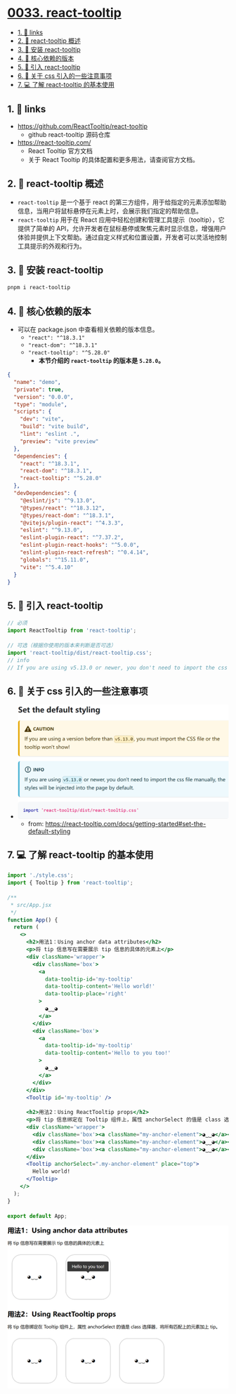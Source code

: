 # [0033. react-tooltip](https://github.com/Tdahuyou/react/tree/main/0033.%20react-tooltip)

<!-- region:toc -->
- [1. 🔗 links](#1--links)
- [2. 📒 react-tooltip 概述](#2--react-tooltip-概述)
- [3. 📒 安装 react-tooltip](#3--安装-react-tooltip)
- [4. 📒 核心依赖的版本](#4--核心依赖的版本)
- [5. 📒 引入 react-tooltip](#5--引入-react-tooltip)
- [6. 📒 关于 css 引入的一些注意事项](#6--关于-css-引入的一些注意事项)
- [7. 💻 了解 react-tooltip 的基本使用](#7--了解-react-tooltip-的基本使用)
<!-- endregion:toc -->



## 1. 🔗 links

- https://github.com/ReactTooltip/react-tooltip
  - github react-tooltip 源码仓库
- https://react-tooltip.com/
  - React Tooltip 官方文档
  - 关于 React Tooltip 的具体配置和更多用法，请查阅官方文档。

## 2. 📒 react-tooltip 概述

-  `react-tooltip` 是一个基于 react 的第三方组件，用于给指定的元素添加帮助信息，当用户将鼠标悬停在元素上时，会展示我们指定的帮助信息。
-  `react-tooltip` 用于在 React 应用中轻松创建和管理工具提示（tooltip），它提供了简单的 API，允许开发者在鼠标悬停或聚焦元素时显示信息，增强用户体验并提供上下文帮助。通过自定义样式和位置设置，开发者可以灵活地控制工具提示的外观和行为。

## 3. 📒 安装 react-tooltip

```bash
pnpm i react-tooltip
```

## 4. 📒 核心依赖的版本

- 可以在 package.json 中查看相关依赖的版本信息。
  - `"react": "^18.3.1"`
  - `"react-dom": "^18.3.1"`
  - `"react-tooltip": "^5.28.0"`
    - **本节介绍的 `react-tooltip` 的版本是 `5.28.0`。**

```json
{
  "name": "demo",
  "private": true,
  "version": "0.0.0",
  "type": "module",
  "scripts": {
    "dev": "vite",
    "build": "vite build",
    "lint": "eslint .",
    "preview": "vite preview"
  },
  "dependencies": {
    "react": "^18.3.1",
    "react-dom": "^18.3.1",
    "react-tooltip": "^5.28.0"
  },
  "devDependencies": {
    "@eslint/js": "^9.13.0",
    "@types/react": "^18.3.12",
    "@types/react-dom": "^18.3.1",
    "@vitejs/plugin-react": "^4.3.3",
    "eslint": "^9.13.0",
    "eslint-plugin-react": "^7.37.2",
    "eslint-plugin-react-hooks": "^5.0.0",
    "eslint-plugin-react-refresh": "^0.4.14",
    "globals": "^15.11.0",
    "vite": "^5.4.10"
  }
}
```

## 5. 📒 引入 react-tooltip

```jsx
// 必须
import ReactTooltip from 'react-tooltip';

// 可选（根据你使用的版本来判断是否可选）
import 'react-tooltip/dist/react-tooltip.css';
// info
// If you are using v5.13.0 or newer, you don't need to import the css file manually, the styles will be injected into the page by default.
```

## 6. 📒 关于 css 引入的一些注意事项

- ![](md-imgs/2024-11-01-14-30-54.png)
  - from: https://react-tooltip.com/docs/getting-started#set-the-default-styling

## 7. 💻 了解 react-tooltip 的基本使用

```jsx
import './style.css';
import { Tooltip } from 'react-tooltip';

/**
 * src/App.jsx
 */
function App() {
  return (
    <>
      <h2>用法1：Using anchor data attributes</h2>
      <p>将 tip 信息写在需要展示 tip 信息的具体的元素上</p>
      <div className='wrapper'>
        <div className='box'>
          <a
            data-tooltip-id='my-tooltip'
            data-tooltip-content='Hello world!'
            data-tooltip-place='right'
          >
            ◕‿‿◕
          </a>
        </div>
        <div className='box'>
          <a
            data-tooltip-id='my-tooltip'
            data-tooltip-content='Hello to you too!'
          >
            ◕‿‿◕
          </a>
        </div>
      </div>
      <Tooltip id='my-tooltip' />

      <h2>用法2：Using ReactTooltip props</h2>
      <p>将 tip 信息绑定在 Tooltip 组件上，属性 anchorSelect 的值是 class 选择器，将所有匹配上的元素加上 tip。</p>
      <div className='wrapper'>
        <div className='box'><a className="my-anchor-element">◕‿‿◕</a></div>
        <div className='box'><a className="my-anchor-element">◕‿‿◕</a></div>
        <div className='box'><a className="my-anchor-element">◕‿‿◕</a></div>
      </div>
      <Tooltip anchorSelect=".my-anchor-element" place="top">
        Hello world!
      </Tooltip>
    </>
  );
}

export default App;
```

![](md-imgs/2024-11-01-14-59-08.png)



